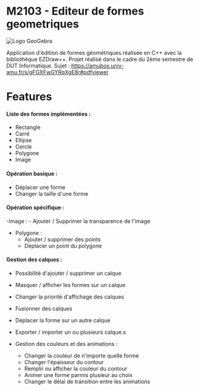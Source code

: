 # M2103 - Editeur de formes geometriques

![Logo GeoGebra](https://upload.wikimedia.org/wikipedia/commons/5/57/Geogebra.svg)

Application d'édition de formes géométriques réalisée en C++ avec la bibliothèque EZDraw++. Projet réalisé dans le cadre du 2ème semestre de DUT Informatique. 
Sujet : https://amubox.univ-amu.fr/s/gFGXFwGYRqXgE8r#pdfviewer

# Features

#### Liste des formes implémentées :
- Rectangle
- Carré
- Ellipse
- Cercle
- Polygone
- Image

#### Opération basique :
- Déplacer une forme
- Changer la taille d'une forme
 
#### Opération spécifique :
  -Image :
    - Ajouter / Supprimer la transparence de l'image
  - Polygone :
    - Ajouter / supprimer des points
    - Déplacer un point du polygone
  
#### Gestion des calques :
  - Possibilité d'ajouter / supprimer un calque
  - Masquer / afficher les formes sur un calque
  - Changer la priorité d'affichage des calques
  - Fusionner des calques
  - Déplacer la forme sur un autre calque
  - Exporter / importer un ou plusieurs calque.s
 
- Gestion des couleurs et des animations :
  - Changer la couleur de n'importe quelle forme
  - Changer l'épaisseur du contour
  - Remplir ou afficher la couleur du contour
  - Animer une forme parmis plusieur au choix
  - Changer le délai de transition entre les animations
